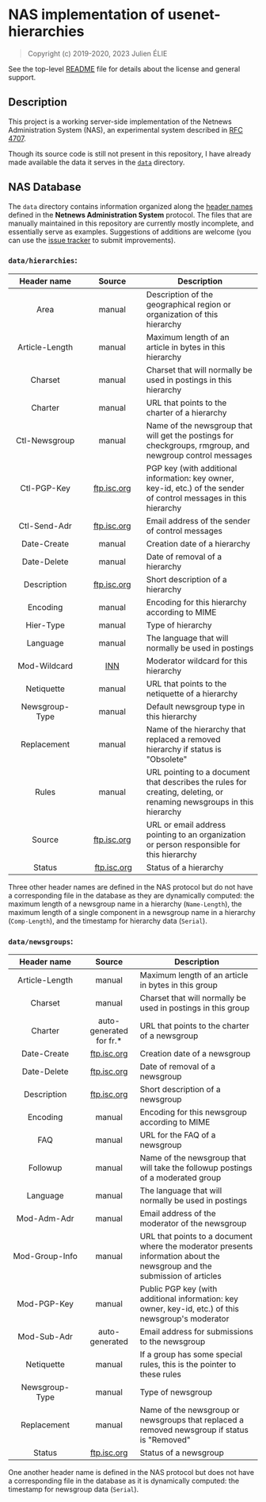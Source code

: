 # NAS implementation of usenet-hierarchies

> Copyright (c) 2019-2020, 2023 Julien ÉLIE

See the top-level [README](../README.md) file for details about the license
and general support.


## Description

This project is a working server-side implementation of the Netnews
Administration System (NAS), an experimental system described in [RFC
4707](https://www.rfc-editor.org/rfc/rfc4707.html).

Though its source code is still not present in this repository, I have already
made available the data it serves in the [`data`](data) directory.


## NAS Database

The `data` directory contains information organized along the [header
names](https://www.rfc-editor.org/rfc/rfc4707.html#section-6.3.4) defined in
the **Netnews Administration System** protocol.  The files that are manually
maintained in this repository are currently mostly incomplete, and essentially
serve as examples.  Suggestions of additions are welcome (you can use the
[issue tracker](https://github.com/Julien-Elie/usenet-hierarchies/issues) to
submit improvements).


### `data/hierarchies`:

| Header name | Source | Description |
| :---------: | :----: | ----------- |
| Area | manual | Description of the geographical region or organization of this hierarchy |
| Article-Length | manual | Maximum length of an article in bytes in this hierarchy |
| Charset | manual | Charset that will normally be used in postings in this hierarchy |
| Charter | manual | URL that points to the charter of a hierarchy |
| Ctl-Newsgroup | manual | Name of the newsgroup that will get the postings for checkgroups, rmgroup, and newgroup control messages |
| Ctl-PGP-Key | [ftp.isc.org](https://ftp.isc.org/pub/pgpcontrol/) | PGP key (with additional information: key owner, key-id, etc.) of the sender of control messages in this hierarchy |
| Ctl-Send-Adr | [ftp.isc.org](https://ftp.isc.org/usenet/CONFIG/) | Email address of the sender of control messages |
| Date-Create | manual | Creation date of a hierarchy |
| Date-Delete | manual | Date of removal of a hierarchy |
| Description | [ftp.isc.org](https://ftp.isc.org/usenet/CONFIG/) | Short description of a hierarchy |
| Encoding | manual | Encoding for this hierarchy according to MIME |
| Hier-Type | manual | Type of hierarchy |
| Language | manual | The language that will normally be used in postings |
| Mod-Wildcard | [INN](https://raw.githubusercontent.com/InterNetNews/inn/main/samples/moderators) | Moderator wildcard for this hierarchy |
| Netiquette | manual | URL that points to the netiquette of a hierarchy |
| Newsgroup-Type | manual | Default newsgroup type in this hierarchy |
| &nbsp;&nbsp;&nbsp;&nbsp;Replacement&nbsp;&nbsp;&nbsp;&nbsp; | manual | Name of the hierarchy that replaced a removed hierarchy if status is "Obsolete" |
| Rules | manual | URL pointing to a document that describes the rules for creating, deleting, or renaming newsgroups in this hierarchy |
| Source | [ftp.isc.org](https://ftp.isc.org/usenet/CONFIG/) | URL or email address pointing to an organization or person responsible for this hierarchy |
| Status | &nbsp;&nbsp;&nbsp;&nbsp;[ftp.isc.org](https://ftp.isc.org/usenet/CONFIG/)&nbsp;&nbsp;&nbsp; | Status of a hierarchy |

Three other header names are defined in the NAS protocol but do not have
a corresponding file in the database as they are dynamically computed:
the maximum length of a newsgroup name in a hierarchy (`Name-Length`),
the maximum length of a single component in a newsgroup name in a hierarchy
(`Comp-Length`), and the timestamp for hierarchy data (`Serial`).


### `data/newsgroups`:

| Header name | Source | Description |
| :---------: | :----: | ----------- |
| Article-Length | manual | Maximum length of an article in bytes in this group |
| Charset | manual | Charset that will normally be used in postings in this group |
| Charter | auto-generated for fr.\* | URL that points to the charter of a newsgroup |
| Date-Create | [ftp.isc.org](https://ftp.isc.org/usenet/CONFIG/LOGS/) | Creation date of a newsgroup |
| Date-Delete | [ftp.isc.org](https://ftp.isc.org/usenet/CONFIG/LOGS/) | Date of removal of a newsgroup |
| Description | [ftp.isc.org](https://ftp.isc.org/usenet/CONFIG/) | Short description of a newsgroup |
| Encoding | manual | Encoding for this newsgroup according to MIME |
| FAQ | manual | URL for the FAQ of a newsgroup |
| Followup | manual | Name of the newsgroup that will take the followup postings of a moderated group |
| Language | manual | The language that will normally be used in postings |
| Mod-Adm-Adr | manual | Email address of the moderator of the newsgroup |
| Mod-Group-Info | manual | URL that points to a document where the moderator presents information about the newsgroup and the submission of articles |
| Mod-PGP-Key | manual | Public PGP key (with additional information: key owner, key-id, etc.) of this newsgroup's moderator |
| Mod-Sub-Adr | auto-generated | Email address for submissions to the newsgroup |
| Netiquette | manual | If a group has some special rules, this is the pointer to these rules |
| Newsgroup-Type | manual | Type of newsgroup |
| &nbsp;&nbsp;&nbsp;&nbsp;Replacement&nbsp;&nbsp;&nbsp;&nbsp; | manual | Name of the newsgroup or newsgroups that replaced a removed newsgroup if status is  "Removed" |
| Status | [ftp.isc.org](https://ftp.isc.org/usenet/CONFIG/) | Status of a newsgroup |

One another header name is defined in the NAS protocol but does not have
a corresponding file in the database as it is dynamically computed: the
timestamp for newsgroup data (`Serial`).
